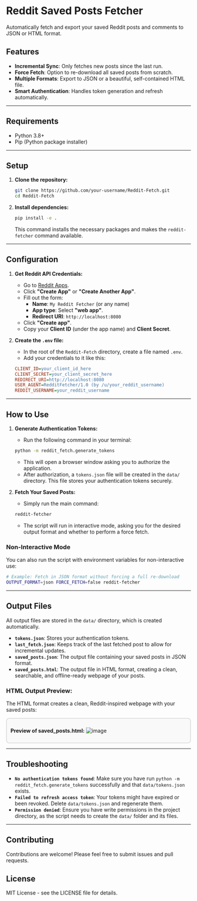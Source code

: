 # Reddit Saved Posts Fetcher

Automatically fetch and export your saved Reddit posts and comments to JSON or HTML format.

## Features

- **Incremental Sync**: Only fetches new posts since the last run.
- **Force Fetch**: Option to re-download all saved posts from scratch.
- **Multiple Formats**: Export to JSON or a beautiful, self-contained HTML file.
- **Smart Authentication**: Handles token generation and refresh automatically.

---

## Requirements

- Python 3.8+
- Pip (Python package installer)

---

## Setup

1.  **Clone the repository:**
    ```bash
    git clone https://github.com/your-username/Reddit-Fetch.git
    cd Reddit-Fetch
    ```

2.  **Install dependencies:**
    ```bash
    pip install -e .
    ```
    This command installs the necessary packages and makes the `reddit-fetcher` command available.

---

## Configuration

1.  **Get Reddit API Credentials:**
    - Go to [Reddit Apps](https://www.reddit.com/prefs/apps).
    - Click **"Create App"** or **"Create Another App"**.
    - Fill out the form:
        - **Name**: `My Reddit Fetcher` (or any name)
        - **App type**: Select **"web app"**.
        - **Redirect URI**: `http://localhost:8080`
    - Click **"Create app"**.
    - Copy your **Client ID** (under the app name) and **Client Secret**.

2.  **Create the `.env` file:**
    - In the root of the `Reddit-Fetch` directory, create a file named `.env`.
    - Add your credentials to it like this:

    ```ini
    CLIENT_ID=your_client_id_here
    CLIENT_SECRET=your_client_secret_here
    REDIRECT_URI=http://localhost:8080
    USER_AGENT=RedditFetcher/1.0 (by /u/your_reddit_username)
    REDDIT_USERNAME=your_reddit_username
    ```

---

## How to Use

1.  **Generate Authentication Tokens:**
    - Run the following command in your terminal:
    ```bash
    python -m reddit_fetch.generate_tokens
    ```
    - This will open a browser window asking you to authorize the application.
    - After authorization, a `tokens.json` file will be created in the `data/` directory. This file stores your authentication tokens securely.

2.  **Fetch Your Saved Posts:**
    - Simply run the main command:
    ```bash
    reddit-fetcher
    ```
    - The script will run in interactive mode, asking you for the desired output format and whether to perform a force fetch.

### Non-Interactive Mode

You can also run the script with environment variables for non-interactive use:

```bash
# Example: Fetch in JSON format without forcing a full re-download
OUTPUT_FORMAT=json FORCE_FETCH=false reddit-fetcher
```

---

## Output Files

All output files are stored in the `data/` directory, which is created automatically.

-   **`tokens.json`**: Stores your authentication tokens.
-   **`last_fetch.json`**: Keeps track of the last fetched post to allow for incremental updates.
-   **`saved_posts.json`**: The output file containing your saved posts in JSON format.
-   **`saved_posts.html`**: The output file in HTML format, creating a clean, searchable, and offline-ready webpage of your posts.

### HTML Output Preview:

The HTML format creates a clean, Reddit-inspired webpage with your saved posts:

<div style="border: 2px solid #ddd; border-radius: 8px; padding: 10px; background: #f9f9f9; margin: 10px 0;">

**Preview of saved_posts.html:**
![image](https://github.com/user-attachments/assets/e49bbb7f-6aac-4fb7-9262-9d10c04f7da8)
</div>

---

## Troubleshooting

-   **`No authentication tokens found`**: Make sure you have run `python -m reddit_fetch.generate_tokens` successfully and that `data/tokens.json` exists.
-   **`Failed to refresh access token`**: Your tokens might have expired or been revoked. Delete `data/tokens.json` and regenerate them.
-   **`Permission denied`**: Ensure you have write permissions in the project directory, as the script needs to create the `data/` folder and its files.

---

## Contributing

Contributions are welcome! Please feel free to submit issues and pull requests.

## License

MIT License - see the LICENSE file for details.